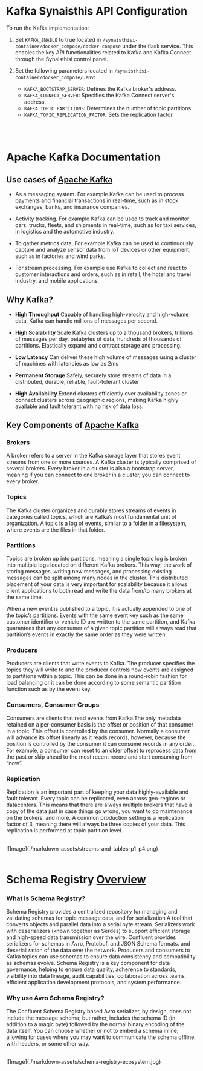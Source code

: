 # Kafka Synaisthis API Configuration

To run the Kafka implementation:

1. Set `KAFKA_ENABLE` to true located in `/synaisthisi-container/docker_compose/docker-compose` under the flask service. This enables the key API functionalities related to Kafka and Kafka Connect through the Synaisthisi control panel.

2. Set the following parameters located in `/synaisthisi-container/docker_compose/.env`:

   - `KAFKA_BOOTSTRAP_SERVER`: Defines the Kafka broker's address.
   - `KAFKA_CONNECT_SERVER`: Specifies the Kafka Connect server's address.
   - `KAFKA_TOPIC_PARTITIONS`: Determines the number of topic partitions.
   - `KAFKA_TOPIC_REPLICATION_FACTOR`: Sets the replication factor.

<br/>
<br/>

# **Apache Kafka Documentation**

## Use cases of [Apache Kafka](https://docs.confluent.io/kafka/introduction.html#use-cases)

- As a messaging system. For example Kafka can be used to process payments and financial transactions in real-time, such as in stock exchanges, banks, and insurance companies.

- Activity tracking. For example Kafka can be used to track and monitor cars, trucks, fleets, and shipments in real-time, such as for taxi services, in logistics and the automotive industry.

- To gather metrics data. For example Kafka can be used to continuously capture and analyze sensor data from IoT devices or other equipment, such as in factories and wind parks.

- For stream processing. For example use Kafka to collect and react to customer interactions and orders, such as in retail, the hotel and travel industry, and mobile applications.

## Why Kafka?
- **High Throughput**
Capable of handling high-velocity and high-volume data, Kafka can handle millions of messages per second.

- **High Scalability**
Scale Kafka clusters up to a thousand brokers, trillions of messages per day, petabytes of data, hundreds of thousands of partitions. Elastically expand and contract storage and processing.

- **Low Latency**
Can deliver these high volume of messages using a cluster of machines with latencies as low as 2ms

- **Permanent Storage**
Safely, securely store streams of data in a distributed, durable, reliable, fault-tolerant cluster

- **High Availability**
Extend clusters efficiently over availability zones or connect clusters across geographic regions, making Kafka highly available and fault tolerant with no risk of data loss.


## **Key Components** of [Apache Kafka](https://docs.confluent.io/kafka/introduction.html#terminology)

### Brokers
A broker refers to a server in the Kafka storage layer that stores event streams from one or more sources. A Kafka cluster is typically comprised of several brokers. Every broker in a cluster is also a bootstrap server, meaning if you can connect to one broker in a cluster, you can connect to every broker.

### Topics
The Kafka cluster organizes and durably stores streams of events in categories called topics, which are Kafka’s most fundamental unit of organization. A topic is a log of events, similar to a folder in a filesystem, where events are the files in that folder.

### Partitions
Topics are broken up into partitions, meaning a single topic log is broken into multiple logs located on different Kafka brokers. This way, the work of storing messages, writing new messages, and processing existing messages can be split among many nodes in the cluster. This distributed placement of your data is very important for scalability because it allows client applications to both read and write the data from/to many brokers at the same time.

When a new event is published to a topic, it is actually appended to one of the topic’s partitions. Events with the same event key such as the same customer identifier or vehicle ID are written to the same partition, and Kafka guarantees that any consumer of a given topic partition will always read that partition’s events in exactly the same order as they were written.

### Producers
Producers are clients that write events to Kafka. The producer specifies the topics they will write to and the producer controls how events are assigned to partitions within a topic. This can be done in a round-robin fashion for load balancing or it can be done according to some semantic partition function such as by the event key.

### Consumers, Consumer Groups
Consumers are clients that read events from Kafka.The only metadata retained on a per-consumer basis is the offset or position of that consumer in a topic. This offset is controlled by the consumer. Normally a consumer will advance its offset linearly as it reads records, however, because the position is controlled by the consumer it can consume records in any order. For example, a consumer can reset to an older offset to reprocess data from the past or skip ahead to the most recent record and start consuming from “now”.

### Replication
Replication is an important part of keeping your data highly-available and fault tolerant. Every topic can be replicated, even across geo-regions or datacenters. This means that there are always multiple brokers that have a copy of the data just in case things go wrong, you want to do maintenance on the brokers, and more. A common production setting is a replication factor of 3, meaning there will always be three copies of your data. This replication is performed at topic partition level.

<br/>
![Image](./markdown-assets/streams-and-tables-p1_p4.png)

<br/>
<br/>

# **Schema Registry** [Overview](https://docs.confluent.io/platform/current/schema-registry/index.html#sr-overview)

### What is Schema Registry?
Schema Registry provides a centralized repository for managing and validating schemas for topic message data, and for serialization
A tool that converts objects and parallel data into a serial byte stream. Serializers work with deserializers (known together as Serdes) to support efficient storage and high-speed data transmission over the wire. Confluent provides serializers for schemas in Avro, Protobuf, and JSON Schema formats.
 and deserialization of the data over the network. Producers and consumers to Kafka topics can use schemas to ensure data consistency and compatibility as schemas evolve. Schema Registry is a key component for data governance, helping to ensure data quality, adherence to standards, visibility into data lineage, audit capabilities, collaboration across teams, efficient application development protocols, and system performance.

### Why use Avro Schema Registry?

The Confluent Schema Registry based Avro serializer, by design, does not include the message schema; but rather, includes the schema ID (in addition to a magic byte) followed by the normal binary encoding of the data itself. You can choose whether or not to embed a schema inline; allowing for cases where you may want to communicate the schema offline, with headers, or some other way.


<br/>
![Image](./markdown-assets/schema-registry-ecosystem.jpg)